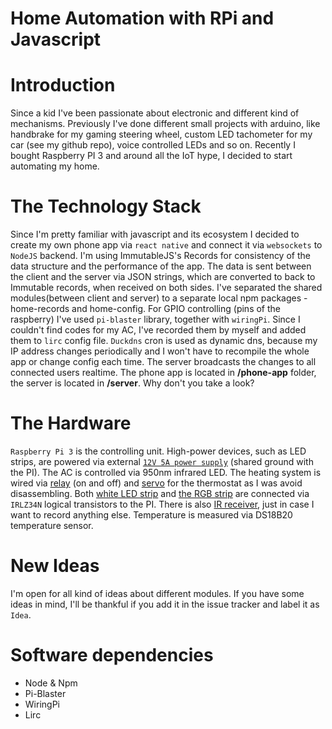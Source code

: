 # Home Automation with RPi and Javascript

Introduction
=======
Since a kid I've been passionate about electronic and different kind of mechanisms. Previously I've done different small projects with arduino, like handbrake for my gaming steering wheel, custom LED tachometer for my car (see my github repo), voice controlled LEDs and so on. Recently I bought Raspberry PI 3 and around all the IoT hype, I decided to start automating my home.

The Technology Stack
=======
Since I'm pretty familiar with javascript and its ecosystem I decided to create my own phone app via `react native` and connect it via `websockets` to `NodeJS` backend. I'm using ImmutableJS's Records for consistency of the data structure and the performance of the app. The data is sent between the client and the server via JSON strings, which are converted to  back to Immutable records, when received on both sides. I've separated the shared modules(between client and server) to a separate local npm packages - home-records and home-config. For GPIO controlling (pins of the raspberry) I've used `pi-blaster` library, together with `wiringPi`. Since I couldn't find codes for my AC, I've recorded them by myself and added them to `lirc` config file. `Duckdns` cron is used as dynamic dns, because my IP address changes periodically and I won't have to recompile the whole app or change config each time. The server broadcasts the changes to all connected users realtime. The phone app is located in **/phone-app** folder, the server is located in **/server**. Why don't you take a look?

The Hardware
=======
`Raspberry Pi 3` is the controlling unit. High-power devices, such as LED strips, are powered via external [`12V 5A power supply`](http://img.dxcdn.com/productimages/sku_152373_2.jpg) (shared ground with the PI). The AC is controlled via 950nm infrared LED. The heating system is wired via [relay](http://img.dxcdn.com/productimages/sku_121354_2.jpg) (on and off) and [servo](https://cdn.instructables.com/FCM/8DKT/IBXMML6A/FCM8DKTIBXMML6A.MEDIUM.jpg) for the thermostat as I was avoid disassembling. Both [white LED strip](http://www.saving-star.com/wp-content/uploads/2015/08/Flexible-Top-LED-Strips-FL-F5060W15F12-12-.jpg) and [the RGB strip](http://www.ledssuperbright.com/images/ledstrip5ft.jpg) are connected via `IRLZ34N` logical transistors to the PI. There is also [IR receiver](https://i.stack.imgur.com/rojKP.jpg), just in case I want to record anything else. Temperature is measured via DS18B20 temperature sensor.

New Ideas
=======
I'm open for all kind of ideas about different modules. If you have some ideas in mind, I'll be thankful if you add it in the issue tracker and label it as `Idea`.

Software dependencies
========
* Node & Npm
* Pi-Blaster
* WiringPi
* Lirc